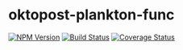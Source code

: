 # oktopost-plankton-func


[![NPM Version](https://img.shields.io/npm/v/oktopost-plankton-func.svg)](https://www.npmjs.com/package/oktopost-plankton-func)
[![Build Status](https://travis-ci.org/Oktopost/plankton-func.svg?branch=master)](https://travis-ci.org/Oktopost/plankton-func)
[![Coverage Status](https://coveralls.io/repos/github/Oktopost/plankton-func/badge.svg?branch=master&2)](https://coveralls.io/github/Oktopost/plankton-func?branch=master&2)
